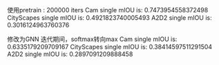使用pretrain : 200000 iters
Cam single mIOU is: 0.7473954558372498
CityScapes single mIOU is: 0.4921823740005493
 A2D2 single mIOU is: 0.3016124963760376

修改为GNN 迭代期间，softmax转向max
Cam single mIOU is: 0.6335179209709167
CityScapes single mIOU is: 0.38414597511291504
 A2D2 single mIOU is: 0.2897091209888458